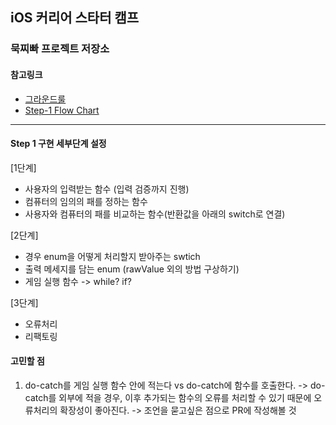 ## iOS 커리어 스타터 캠프

### 묵찌빠 프로젝트 저장소

#### 참고링크
* [그라운드룰](https://github.com/FIIIIN/ios-rock-paper-scissors.wiki.git)
* [Step-1 Flow Chart](https://github.com/FIIIIN/ios-rock-paper-scissors.wiki.git)
<hr/>

#### Step 1 구현 세부단계 설정

[1단계]
* 사용자의 입력받는 함수 (입력 검증까지 진행)
* 컴퓨터의 임의의 패를 정하는 함수
* 사용자와 컴퓨터의 패를 비교하는 함수(반환값을 아래의 switch로 연결)

[2단계]
* 경우 enum을 어떻게 처리할지 받아주는 swtich
* 출력 메세지를 담는 enum (rawValue 외의 방법 구상하기)
* 게임 실행 함수 -> while? if?

[3단계]
* 오류처리
* 리팩토링

#### 고민할 점
1. do-catch를 게임 실행 함수 안에 적는다 vs do-catch에 함수를 호출한다. -> do-catch를 외부에 적을 경우, 이후 추가되는 함수의 오류를 처리할 수 있기 때문에 오류처리의 확장성이 좋아진다. -> 조언을 묻고싶은 점으로 PR에 작성해볼 것
